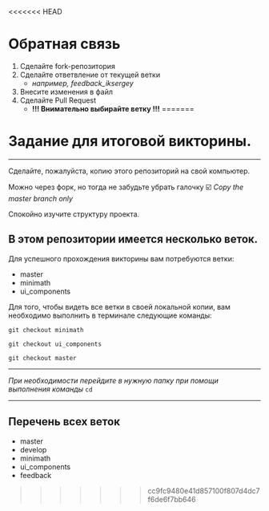 <<<<<<< HEAD
# Обратная связь 
1. Сделайте fork-репозитория
2. Сделайте ответвление от текущей ветки
   - *например, feedback_iksergey*
3. Внесите изменения в файл
4. Сделайте Pull Request
   - **!!! Внимательно выбирайте ветку !!!** 
=======
# Задание для итоговой викторины.

---

Сделайте, пожалуйста, копию этого репозиторий на свой компьютер.

Можно через форк, но тогда не забудьте убрать галочку 
☑️ *Copy the master branch only*

Спокойно изучите структуру проекта.

## В этом репозитории имеется несколько веток. 

Для успешного прохождения викторины вам потребуются ветки: 
- master
- minimath
- ui_components

Для того, чтобы видеть все ветки в своей локальной копии, вам необходимо выполнить в терминале следующие команды:

`git checkout minimath`

`git checkout ui_components`

`git checkout master`

---

*При необходимости перейдите в нужную папку при помощи выполнения команды* `cd`

---

## Перечень всех веток
* master
* develop
* minimath
* ui_components
* feedback
>>>>>>> cc9fc9480e41d857100f807d4dc7f6de6f7bb646
